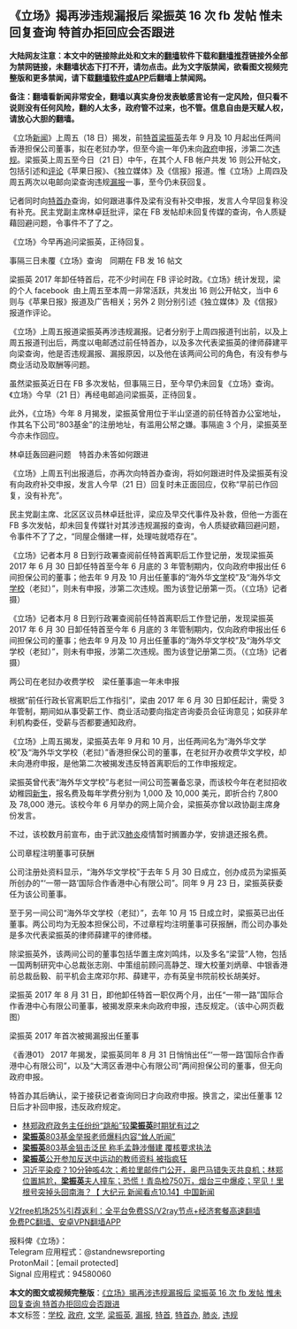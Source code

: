  <h2>《立场》揭再涉违规漏报后 梁振英 16 次 fb 发帖 惟未回复查询 特首办拒回应会否跟进</h2> <p class="notice"><b>大陆网友注意：本文中的链接除此处和文末的<a href="https://github.com/bannedbook/fanqiang" >翻墙</a>软件下载和<a href="https://github.com/killgcd/justmysocks/blob/master/README.md">翻墙推荐</a>链接外全部为禁网链接，未翻墙状态下打不开，请勿点击。此为文字版禁闻，欲看图文视频完整版和更多禁闻，请下载<a href="https://github.com/bannedbook/fanqiang">翻墙软件或APP</a>后翻墙上禁闻网。</p><p>备注：翻墙看新闻非常安全，翻墙以真实身份发表敏感言论有一定风险，但只看不说则没有任何风险，翻的人太多，政府管不过来，也不管。信息自由是天赋人权，请放心大胆的翻墙。</b></p>  <div class="entry">  <p>《立场<span class='wp_keywordlink_affiliate'><a href="https://www.bannedbook.org/" title="新闻">新闻</a></span>》上周五（18 日）揭发，前<a href="https://www.bannedbook.org/bnews/tag/%e7%89%b9%e9%a6%96/" class="st_tag internal_tag" rel="tag" title="标签 特首 下的日志">特首</a><a href="https://www.bannedbook.org/bnews/tag/%e6%a2%81%e6%8c%af%e8%8b%b1/" class="st_tag internal_tag" rel="tag" title="标签 梁振英 下的日志">梁振英</a>去年 9 月及 10 月起出任两间香港担保公司董事，拟在老挝办学，但至今逾一年仍未向<a href="https://www.bannedbook.org/bnews/tag/%e6%94%bf%e5%ba%9c/" class="st_tag internal_tag" rel="tag" title="标签 政府 下的日志">政府</a>申报，涉第二次<a href="https://www.bannedbook.org/bnews/tag/%E8%BF%9D%E8%A7%84/" class="st_tag internal_tag" rel="tag" title="标签 违规 下的日志">违规</a>。梁振英上周五至今日（21 日）中午，在其个人 FB 帐户共发 16 则公开帖文，包括引述和<span class='wp_keywordlink_affiliate'><a href="https://www.bannedbook.org/bnews/comments/" title="新闻评论" target="_blank">评论</a></span>《苹果日报》、《独立媒体》及《信报》报道。惟《立场》上周四及周五两次以电邮向梁查询违规<a href="https://www.bannedbook.org/bnews/tag/%E6%BC%8F%E6%8A%A5/" class="st_tag internal_tag" rel="tag" title="标签 漏报 下的日志">漏报</a>一事，至今仍未获回复。</p> <p>记者同时向<a href="https://www.bannedbook.org/bnews/tag/%E7%89%B9%E9%A6%96%E5%8A%9E/" class="st_tag internal_tag" rel="tag" title="标签 特首办 下的日志">特首办</a>查询，如何跟进事件及梁有没有补交申报，发言人今早回复称没有补充。民主党副主席林卓廷批评，梁在 FB 发帖却未回复传媒的查询，令人质疑藉回避问题，令事件不了了之。</p> <p>《立场》今早再追问梁振英，正待回复。</p> <p>事隔三日未覆《立场》查询　同期在 FB 发 16 帖文</p> <p>梁振英 2017 年卸任特首后，花不少时间在 FB 评论时政。《立场》统计发现，梁的个人 facebook  由上周五至本周一非常活跃，共发出 16 则公开帖文，当中 6 则与《苹果日报》报道及广告相关；另外 2 则分别引述《独立媒体》及《信报》报道作评论。</p> <p>《立场》上周五报道梁振英再涉违规漏报。记者分别于上周四报道刊出前，以及上周五报道刊出后，两度以电邮透过前任特首办，以及多次代表梁振英的律师薛建平向梁查询，他是否违规漏报、漏报原因，以及他在该两间公司的角色，有没有参与商业活动及取酬等问题。</p>  <p>虽然梁振英近日在 FB 多次发帖，但事隔三日，至今早仍未回复《立场》查询。《立场》今早（21 日）再经电邮追问梁振英，正待回复。</p> <p>此外，《立场》今年 8 月揭发，梁振英曾用位于半山坚道的前任特首办公室地址，作其名下公司“803基金”的注册地址，有滥用公帑之嫌。事隔逾 3 个月，梁振英至今亦未作回应。</p> <p>林卓廷轰回避问题　特首办未答如何跟进</p> <p>《立场》上周五刊出报道后，亦再次向特首办查询，将如何跟进时件及梁振英有没有向政府补交申报，发言人今早（21 日）回复时未正面回应，仅称“早前已作回复，没有补充”。</p> <p>民主党副主席、北区区议员林卓廷批评，梁应及早交代事件及补救，但他一方面在 FB 多次发帖，却未回复传媒针对其涉违规漏报的查询，令人质疑欲藉回避问题，令事件不了了之，“同屋企僭建一样，处理咗就唔存在”。</p> <p>《立场》记者本月 8 日到行政署查阅前任特首离职后工作登记册，发现梁振英 2017 年 6 月 30 日卸任特首至今年 6 月底的 3 年管制期内，仅向政府申报出任 6 间担保公司的董事；他去年 9 月及 10 月出任董事的“海外华<a href="https://www.bannedbook.org/bnews/tag/%E6%96%87%E5%AD%A6/" class="st_tag internal_tag" rel="tag" title="标签 文学 下的日志">文学</a>校”及“海外华文<a href="https://www.bannedbook.org/bnews/tag/%e5%ad%a6%e6%a0%a1/" class="st_tag internal_tag" rel="tag" title="标签 学校 下的日志">学校</a>（老挝）”，则未有申报，涉第二次违规。图为该登记册第一页。（《立场》记者摄）</p>  <p>《立场》记者本月 8 日到行政署查阅前任特首离职后工作登记册，发现梁振英 2017 年 6 月 30 日卸任特首至今年 6 月底的 3 年管制期内，仅向政府申报出任 6 间担保公司的董事；他去年 9 月及 10 月出任董事的“海外华文学校”及“海外华文学校（老挝）”，则未有申报，涉第二次违规。图为该登记册第二页。（《立场》记者摄）</p> <p>两公司在老挝办收费学校　梁任董事逾一年未申报</p> <p>根据“前任行政长官离职后工作指引”，梁由 2017 年 6 月 30 日卸任起计，需受 3 年管制，期间如从事受薪工作、商业活动要向指定咨询委员会征询意见；如获非牟利机构委任，受薪与否都要通知政府。</p> <p>《立场》上周五揭发，梁振英去年 9 月和 10 月，出任两间名为“海外华文学校”及“海外华文学校（老挝）”香港担保公司的董事，在老挝开办收费华文学校，却未向港府申报，是他第二次被揭发违反特首离职后的工作申报规定。</p> <p>梁振英曾代表“海外华文学校”与老挝一间公司签署备忘录，而该校今年在老挝招收幼稚园<span class='wp_keywordlink'><a href="https://www.bannedbook.org/forum2/topic1642.html" title="正见网《新生》" target="_blank">新生</a></span>，报名费及每年学费分别为 1,000 及 10,000 美元，即折合约 7,800 及 78,000 港元。该校今年 6 月举办的网上简介会，梁振英亦曾以政协副主席身份发言。</p> <p>不过，该校数月前宣布，由于武汉<a href="https://www.bannedbook.org/bnews/tag/%e8%82%ba%e7%82%8e/" class="st_tag internal_tag" rel="tag" title="标签 肺炎 下的日志">肺炎</a>疫情暂时搁置办学，安排退还报名费。</p>  <p>公司章程注明董事可获酬</p> <p>公司注册处资料显示，“海外华文学校”于去年 5 月 30 日成立，创办成员为梁振英所创办的“‘一带一路’国际合作香港中心有限公司”。同年 9 月 23 日，梁振英获委任为该公司董事。</p> <p>至于另一间公司“海外华文学校（老挝）”，去年 10 月 15 日成立时，梁振英已出任董事。两公司均为无股本担保公司，不过章程均注明董事可获报酬，而公司办事处是多次代表梁振英的律师薛建平的律师楼。</p> <p>除梁振英外，该两间公司的董事包括华置主席刘鸣炜，以及多名“梁营”人物，包括一国两制研究中心总裁张志刚、中策组前顾问高静芝、理大校董刘炳章、中银香港前总裁岳毅、前平机会主席邓尔邦、薛建平，亦有英皇书院前校长胡美好。</p> <p>梁振英 2017 年 8 月 31 日，即他卸任特首一职仅两个月，出任“一带一路”国际合作香港中心有限公司董事，被揭发原来未向政府申报，违反规定。（该中心网页截图）</p> <p>梁振英 2017 年首次被揭漏报出任董事</p>  <p>《香港01》 2017 年揭发，梁振英同年 8 月 31 日悄悄出任“‘一带一路’国际合作香港中心有限公司”，以及“大湾区香港中心有限公司”两间担保公司的董事，但无向政府申报。</p> <p>特首办其后确认，梁于接获记者查询同日才向政府申报。换言之，梁出任董事 12 日后才补回申报，违反政府规定。</p> <ul class='op-related-articles' title='相关阅读'> <li><a href='https://www.bannedbook.org/bnews/cnnews/hknews/20201220/1451599.html' target='_blank'>林郑政府政务主任纷纷“跳船”较<b>梁振英</b>时期犹有过之</a></li> <li><a href='https://www.bannedbook.org/bnews/cnnews/hknews/20201119/1433533.html' target='_blank'><b>梁振英</b>803基金举报老师爆料内容“耸人听闻”</a></li> <li><a href='https://www.bannedbook.org/bnews/headline/20201104/1425770.html' target='_blank'><b>梁振英</b>803基金狙击泛民 称毛孟静涉僭建 覆核要求执法</a></li> <li><a href='https://www.bannedbook.org/bnews/headline/20201019/1416226.html' target='_blank'><b>梁振英</b>公开参加反送中运动的教师资料 被指疯狂</a></li> <li><a href='https://www.bannedbook.org/bnews/bannedvideo/20201015/1414066.html' target='_blank'>习近平染疫？10分钟咳4次；希拉里邮件门公开，奥巴马错失灭共良机；林郑位置尴尬，<b>梁振英</b>夫人撞车；恐慌！青岛检750万，烟台三中爆疫；罕见！里根号突掉头回南海？【 大纪元 新闻看点10.14】中国新闻</a></li> </ul> <p class="texttj"> <a href="https://github.com/bannedbook/fanqiang/wiki/V2ray%E6%9C%BA%E5%9C%BA" target="_blank">V2free机场25%引荐返利：全平台免费SS/V2ray节点+经济套餐高速翻墙</a><br/> <a href="https://github.com/bannedbook/fanqiang/wiki/%E7%A6%81%E9%97%BB%E7%BD%91%E5%AE%89%E5%8D%93%E7%BF%BB%E5%A2%99%E6%96%B0%E9%97%BBAPP" target="_blank">免费PC翻墙、安卓VPN翻墙APP</a></p><p>报料俾《立场》：<br /> Telegram 应用程式：@standnewsreporting<br /> ProtonMail：[email protected]<br /> Signal 应用程式：94580060</p><a name='sharetosocial'></a>       <div><b>本文的图文或视频完整版</b>：<a href='https://www.bannedbook.org/bnews/comments/20201221/1452246.html'>《立场》揭再涉违规漏报后 梁振英 16 次 fb 发帖 惟未回复查询 特首办拒回应会否跟进</a></div>  </div><!--END ENTRY--> <div class="postfooter"> <div>本文标签：<a href="https://www.bannedbook.org/bnews/tag/%e5%ad%a6%e6%a0%a1/" rel="tag">学校</a>, <a href="https://www.bannedbook.org/bnews/tag/%e6%94%bf%e5%ba%9c/" rel="tag">政府</a>, <a href="https://www.bannedbook.org/bnews/tag/%E6%96%87%E5%AD%A6/" rel="tag">文学</a>, <a href="https://www.bannedbook.org/bnews/tag/%e6%a2%81%e6%8c%af%e8%8b%b1/" rel="tag">梁振英</a>, <a href="https://www.bannedbook.org/bnews/tag/%E6%BC%8F%E6%8A%A5/" rel="tag">漏报</a>, <a href="https://www.bannedbook.org/bnews/tag/%e7%89%b9%e9%a6%96/" rel="tag">特首</a>, <a href="https://www.bannedbook.org/bnews/tag/%E7%89%B9%E9%A6%96%E5%8A%9E/" rel="tag">特首办</a>, <a href="https://www.bannedbook.org/bnews/tag/%e8%82%ba%e7%82%8e/" rel="tag">肺炎</a>, <a href="https://www.bannedbook.org/bnews/tag/%E8%BF%9D%E8%A7%84/" rel="tag">违规</a></div>  </div><!--END POSTFOOTER--> 